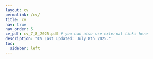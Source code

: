 ```yaml
---
layout: cv
permalink: /cv/
title: cv
nav: true
nav_order: 5
cv_pdf: cv_7_8_2025.pdf # you can also use external links here
description: "CV Last Updated: July 8th 2025."
toc:
  sidebar: left
---
```

